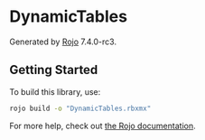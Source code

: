 # DynamicTables
Generated by [Rojo](https://github.com/rojo-rbx/rojo) 7.4.0-rc3.

## Getting Started
To build this library, use:

```bash
rojo build -o "DynamicTables.rbxmx"
```

For more help, check out [the Rojo documentation](https://rojo.space/docs).